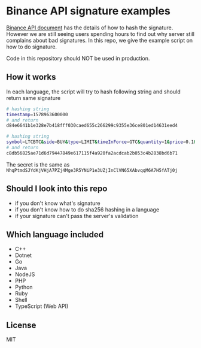 # Binance API signature examples

[Binance API document](https://binance-docs.github.io/apidocs/spot/en/#signed-trade-user_data-and-margin-endpoint-security) has the details of how to hash the signature.
However we are still seeing users spending hours to find out why server still complains about bad signatures. In this repo, we give the example script on how to do signature.

Code in this repository should NOT be used in production.

## How it works
In each language, the script will try to hash following string and should return same signature

```bash
# hashing string
timestamp=1578963600000
# and return
d84e6641b1e328e7b418fff030caed655c266299c9355e36ce801ed14631eed4

# hashing string
symbol=LTCBTC&side=BUY&type=LIMIT&timeInForce=GTC&quantity=1&price=0.1&recvWindow=5000&timestamp=1499827319559
# and return
c8db56825ae71d6d79447849e617115f4a920fa2acdcab2b053c4b2838bd6b71

```

The secret is the same as `NhqPtmdSJYdKjVHjA7PZj4Mge3R5YNiP1e3UZjInClVN65XAbvqqM6A7H5fATj0j`

## Should I look into this repo
- if you don't know what's signature
- if you don't know how to do sha256 hashing in a language
- if your signature can't pass the server's validation

## Which language included

- C++ 
- Dotnet
- Go
- Java
- NodeJS
- PHP
- Python
- Ruby
- Shell
- TypeScript (Web API)


## License
MIT
